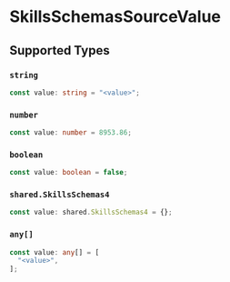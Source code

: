 # SkillsSchemasSourceValue


## Supported Types

### `string`

```typescript
const value: string = "<value>";
```

### `number`

```typescript
const value: number = 8953.86;
```

### `boolean`

```typescript
const value: boolean = false;
```

### `shared.SkillsSchemas4`

```typescript
const value: shared.SkillsSchemas4 = {};
```

### `any[]`

```typescript
const value: any[] = [
  "<value>",
];
```

